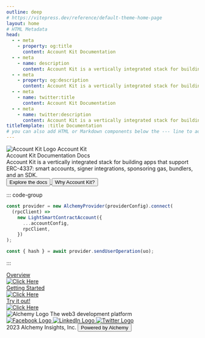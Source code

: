 ```yaml
---
outline: deep
# https://vitepress.dev/reference/default-theme-home-page
layout: home
# HTML Metadata
head:
  - - meta
    - property: og:title
      content: Account Kit Documentation
  - - meta
    - name: description
      content: Account Kit is a vertically integrated stack for building apps that support ERC-4337 smart accounts, signer integrations, sponsoring gas, bundlers, and an SDK.
  - - meta
    - property: og:description
      content: Account Kit is a vertically integrated stack for building apps that support ERC-4337 smart accounts, signer integrations, sponsoring gas, bundlers, and an SDK.
  - - meta
    - name: twitter:title
      content: Account Kit Documentation
  - - meta
    - name: twitter:description
      content: Account Kit is a vertically integrated stack for building apps that support ERC-4337 smart accounts, signer integrations, sponsoring gas, bundlers, and an SDK.
titleTemplate: :title Documentation
# you can also add HTML or Markdown components below the --- line to add custom HTML or Markdown content (eg: https://github.com/wagmi-dev/viem/blob/main/site/index.md?plain=1)
---
```


<div class="flex flex-col h-screen">
  <div class="flex flex-grow justify-center bg-hero-light dark:bg-hero-dark bg-cover pb-[48px]">
    <div class="flex grow max-w-[var(--vp-layout-max-width)] w-[100%] px-[32px]">
      <div class="flex flex-col flex-auto min-w-[100%]">
        <div
          class="flex flex-col py-[96px] max-xl:py-[40px]"
        >
          <div
            class="flex flex-row justify-between items-center self-stretch md:max-xl:flex-col md:max-xl:gap-[40px]"
          >
            <div
              class="w-[579px] flex flex-col gap-[32px] justify-between max-lg:items-center"
            >
              <div
                class="flex flex-row items-center justify-start gap-[16px] font-bold text-[24px]"
              >
                <img src="/kit-logo.svg" alt="Account Kit Logo" />
                <span>Account Kit</span>
              </div>
              <div
                class="gap-[28px] text-[64px] font-bold items-end color max-md:text-center max-md:text-[56px] leading-none"
              >
                <div class="flex flex-col max-lg:items-center">
                  <text class="bg-gradient-1 bg-clip-text transparent-text-fill max-lg:flex max-lg:flex-wrap">Account Kit</text> 
                  <text class="max-sm:hidden">Documentation</text>
                  <text class="hidden max-sm:block">Docs</text>
                </div>
              </div>
              <div class="text-[22px] font-normal max-md:text-center">
                Account Kit is a vertically integrated stack for building apps that support ERC-4337: smart accounts, signer integrations, sponsoring gas, bundlers, and an SDK.
              </div>
              <div class="flex flex-row gap-[8px] justify-start items-center">
                <a rel="noopener noreferrer" href="./getting-started.html">
                  <button
                    class="flex items-center rounded-md px-[12px] py-[12px] text-[16px] font-semibold text-white transition duration-300 ease-in-out hover:scale-105 hover:opacity-90 bg-black dark:bg-white dark:text-black"
                  >
                    Explore the docs
                  </button>
                </a>
                <a rel="noopener noreferrer" href="./why-account-kit.html">
                  <button
                    class="flex items-center rounded-md px-[12px] py-[12px] text-[16px] font-semibold transition duration-300 ease-in-out hover:scale-105 hover:bg-black hover:text-white dark:hover:bg-white dark:hover:text-black"
                  >
                    Why Account Kit?
                  </button>
                </a>
              </div>
            </div>

<!-- needs to be formatted differently to work in markdown -->
<div class="vp-doc max-lg:hidden">

::: code-group

```typescript [getStarted.ts]
const provider = new AlchemyProvider(providerConfig).connect(
  (rpcClient) =>
    new LightSmartContractAccount({
      ...accountConfig,
      rpcClient,
    })
);

const { hash } = await provider.sendUserOperation(uo);
```

:::

</div>
          </div>
        </div>
        <div class="flex max-lg:flex-wrap justify-center gap-[32px]">
          <a rel="noopener noreferrer" href="./introduction.html" class="flex-auto basis-1/3 max-lg:max-w-[370px] max-lg:min-w-[370px]">
            <div
              class="flex flex-col flex-auto p-[24px] gap-[24px] rounded-md text-white overflow-auto bg-gradient-3 group hover:scale-105 hover:opacity-90 transition duration-300 ease-in-out"
            >
              <div class="flex flex-col gap-[8px] items-start">
                <div class="text-[24px] font-semibold">Overview</div>
              </div>
              <div
                class="flex h-[24px] justify-end items-baseline self-stretch transition duration-300 ease-in-out group-hover:translate-x-[5px]"
              >
                <img src="/arrow-right.svg" alt="Click Here" />
              </div>
            </div>
          </a>
          <a rel="noopener noreferrer" href="./getting-started.html" class="flex-auto basis-1/3 max-lg:max-w-[370px] max-lg:min-w-[370px]">
            <div
              class="flex flex-col flex-auto p-[24px] gap-[24px] rounded-md text-white overflow-auto bg-gradient-4 group hover:scale-105 hover:opacity-90 transition duration-300 ease-in-out"
            >
              <div class="flex flex-col gap-[8px] items-start">
                <div class="text-[24px] font-semibold">Getting Started</div>
              </div>
              <div
                class="flex h-[24px] justify-end items-baseline self-stretch transition duration-300 ease-in-out group-hover:translate-x-[5px]"
              >
                <img src="/arrow-right.svg" alt="Click Here" />
              </div>
            </div>
          </a>
          <a rel="noopener noreferrer" target="_blank" href="https://aa-simple-dapp.vercel.app/" class="flex-auto basis-1/3 max-lg:max-w-[370px] max-lg:min-w-[370px]">
            <div
              class="flex flex-col flex-auto p-[24px] gap-[24px] rounded-md text-white overflow-auto bg-gradient-2 group hover:scale-105 hover:opacity-90 transition duration-300 ease-in-out"
            >
              <div class="flex flex-col gap-[8px] items-start">
                <div class="text-[24px] font-semibold">Try it out!</div>
              </div>
              <div
                class="flex h-[24px] justify-end items-baseline self-stretch transition duration-300 ease-in-out group-hover:translate-x-[5px]"
              >
                <img src="/arrow-right.svg" alt="Click Here" />
              </div>
            </div>
          </a>
        </div>
      </div>
    </div>
  </div>
  <footer
    class="flex flex-col gap-[32px] px-[215px] py-[56px] bg-black max-md:px-[40px] max-md:py-[40px]"
  >
    <div
      class="flex items-start gap-[8px] justify-between text-white max-md:items-center"
    >
      <div class="flex flex-col gap-[16px]">
        <img src="/alchemy.svg" alt="Alchemy Logo" class="max-lg:h-[40px] max-lg:w-[auto]"/>
        <text class="max-md:text-center">The web3 development platform</text>
      </div>
      <div class="flex flex-row gap-[16px] items-center max-sm:flex-col">
        <a target="_blank" href="https://www.facebook.com/alchemyplatform/">
          <img
            class="hover:scale-110 transition duration-300 ease-in-out"
            src="/fb.svg"
            alt="Facebook Logo"
          />
        </a>
        <a target="_blank" href="https://www.linkedin.com/company/alchemyinc/">
          <img
            class="hover:scale-110 transition duration-300 ease-in-out"
            src="/linkedin.svg"
            alt="LinkedIn Logo"
          />
        </a>
        <a target="_blank" href="https://twitter.com/AlchemyPlatform/">
          <img
            class="hover:scale-110 transition duration-300 ease-in-out"
            src="/twitter.svg"
            alt="Twitter Logo"
          />
        </a>
      </div>
    </div>
    <div class="w-full h-px gap-[32px] bg-white bg-opacity-30"></div>
    <div
      class="flex justify-end items-center gap-[32px] text-white max-md:justify-center"
    >
      <text>2023 Alchemy Insights, Inc.</text>
      <a target="_blank" href="https://www.alchemy.com">
        <button
          class="h-[38px] flex justify-center items-center gap-[8px] text-black px-[10px] py-[14px] rounded-md bg-white font-bold max-md:hidden hover:scale-105 transition duration-300 ease-in-out"
        >
          Powered by Alchemy
        </button>
      </a>
    </div>
  </footer>
</div>
